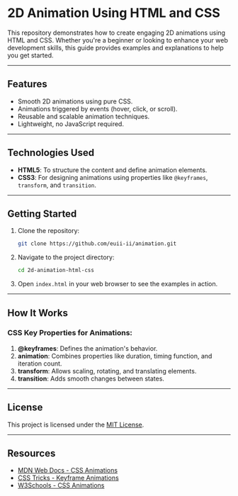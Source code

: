
# 2D Animation Using HTML and CSS

This repository demonstrates how to create engaging 2D animations using HTML and CSS. Whether you're a beginner or looking to enhance your web development skills, this guide provides examples and explanations to help you get started.

---

## Features

- Smooth 2D animations using pure CSS.
- Animations triggered by events (hover, click, or scroll).
- Reusable and scalable animation techniques.
- Lightweight, no JavaScript required.

---

## Technologies Used

- **HTML5**: To structure the content and define animation elements.
- **CSS3**: For designing animations using properties like `@keyframes`, `transform`, and `transition`.

---

## Getting Started

1. Clone the repository:
   ```bash
   git clone https://github.com/euii-ii/animation.git
   ```
2. Navigate to the project directory:
   ```bash
   cd 2d-animation-html-css
   ```
3. Open `index.html` in your web browser to see the examples in action.

---

## How It Works

### CSS Key Properties for Animations:

1. **@keyframes**: Defines the animation's behavior.
2. **animation**: Combines properties like duration, timing function, and iteration count.
3. **transform**: Allows scaling, rotating, and translating elements.
4. **transition**: Adds smooth changes between states.


---

## License

This project is licensed under the [MIT License](LICENSE).

---

## Resources

- [MDN Web Docs - CSS Animations](https://developer.mozilla.org/en-US/docs/Web/CSS/CSS_Animations)
- [CSS Tricks - Keyframe Animations](https://css-tricks.com/snippets/css/keyframe-animation-syntax/)
- [W3Schools - CSS Animations](https://www.w3schools.com/css/css3_animations.asp)

